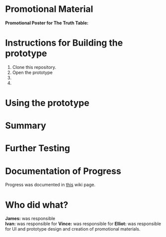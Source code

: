 # Promotional Material

**Promotional Poster for The Truth Table:**

# Instructions for Building the prototype
1. Clone this repository.
2. Open the prototype 
3.
4.

# Using the prototype


# Summary 

# Further Testing

# Documentation of Progress
Progress was documented in [this](https://github.com/deco3500-2018/DROP-TABLE-star/wiki) wiki page.

# Who did what?
**James:** was responsible   
**Ivan:** was responsible for 
**Vince:** was responsible for 
**Elliot:** was responsible for UI and prototype design and creation of promotional materials.
